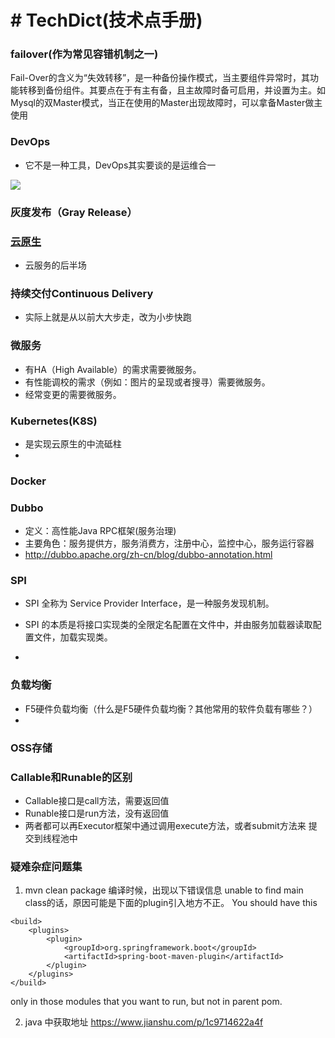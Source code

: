 #  # TechDict(技术点手册)

### failover(作为常见容错机制之一)

Fail-Over的含义为“失效转移”，是一种备份操作模式，当主要组件异常时，其功能转移到备份组件。其要点在于有主有备，且主故障时备可启用，并设置为主。如Mysql的双Master模式，当正在使用的Master出现故障时，可以拿备Master做主使用

### DevOps
- 它不是一种工具，DevOps其实要谈的是运维合一
<img src="http://dockone.io/uploads/article/20200228/e50dcb4bfbe7012c608bba0450bfcd96.png" />

### 灰度发布（Gray Release）



### [云原生](https://blog.csdn.net/BtB5e6Nsu1g511Eg5XEg/article/details/102422533)

- 云服务的后半场

### 持续交付Continuous Delivery
- 实际上就是从以前大大步走，改为小步快跑

### 微服务
- 有HA（High Available）的需求需要微服务。
- 有性能调校的需求（例如：图片的呈现或者搜寻）需要微服务。
- 经常变更的需要微服务。

### Kubernetes(K8S)

- 是实现云原生的中流砥柱
- 

### Docker



### Dubbo

- 定义：高性能Java RPC框架(服务治理)
- 主要角色：服务提供方，服务消费方，注册中心，监控中心，服务运行容器
- http://dubbo.apache.org/zh-cn/blog/dubbo-annotation.html

### SPI

- SPI 全称为 Service Provider Interface，是一种服务发现机制。

- SPI 的本质是将接口实现类的全限定名配置在文件中，并由服务加载器读取配置文件，加载实现类。
- 

### 负载均衡

- F5硬件负载均衡（什么是F5硬件负载均衡？其他常用的软件负载有哪些？）
- 

### OSS存储



### Callable和Runable的区别
- Callable接口是call方法，需要返回值
- Runable接口是run方法，没有返回值
- 两者都可以再Executor框架中通过调用execute方法，或者submit方法来 提交到线程池中




### 疑难杂症问题集
1. mvn clean package 编译时候，出现以下错误信息 unable to find main class的话，原因可能是下面的plugin引入地方不正。
You should have this
```
<build>
    <plugins>
        <plugin>
            <groupId>org.springframework.boot</groupId>
            <artifactId>spring-boot-maven-plugin</artifactId>
        </plugin>
    </plugins>
</build>
```

only in those modules that you want to run, but not in parent pom.


2. java 中获取地址
https://www.jianshu.com/p/1c9714622a4f






